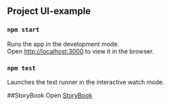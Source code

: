## Project UI-example

### `npm start`
Runs the app in the development mode.<br />
Open [http://localhost:3000](http://localhost:3000) to view it in the browser.

### `npm test`

Launches the test runner in the interactive watch mode.


##StoryBook
Open [StoryBook](https://samogray.github.io/ui-example/docs/ui/)